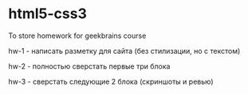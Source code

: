 # html5-css3
To store homework for geekbrains course

hw-1 - написать разметку для сайта (без стилизации, но с текстом)

hw-2 - полностью сверстать первые три блока

hw-3 - сверстать следующие 2 блока (скриншоты и ревью)